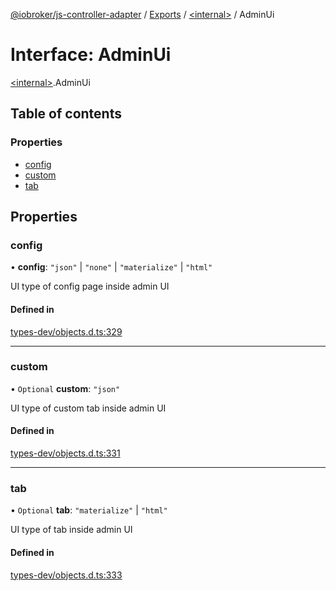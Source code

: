 [@iobroker/js-controller-adapter](../README.md) / [Exports](../modules.md) / [\<internal\>](../modules/internal_.md) / AdminUi

# Interface: AdminUi

[\<internal\>](../modules/internal_.md).AdminUi

## Table of contents

### Properties

- [config](internal_.AdminUi.md#config)
- [custom](internal_.AdminUi.md#custom)
- [tab](internal_.AdminUi.md#tab)

## Properties

### config

• **config**: ``"json"`` \| ``"none"`` \| ``"materialize"`` \| ``"html"``

UI type of config page inside admin UI

#### Defined in

[types-dev/objects.d.ts:329](https://github.com/ioBroker/ioBroker.js-controller/blob/3fe17c22/packages/types-dev/objects.d.ts#L329)

___

### custom

• `Optional` **custom**: ``"json"``

UI type of custom tab inside admin UI

#### Defined in

[types-dev/objects.d.ts:331](https://github.com/ioBroker/ioBroker.js-controller/blob/3fe17c22/packages/types-dev/objects.d.ts#L331)

___

### tab

• `Optional` **tab**: ``"materialize"`` \| ``"html"``

UI type of tab inside admin UI

#### Defined in

[types-dev/objects.d.ts:333](https://github.com/ioBroker/ioBroker.js-controller/blob/3fe17c22/packages/types-dev/objects.d.ts#L333)
